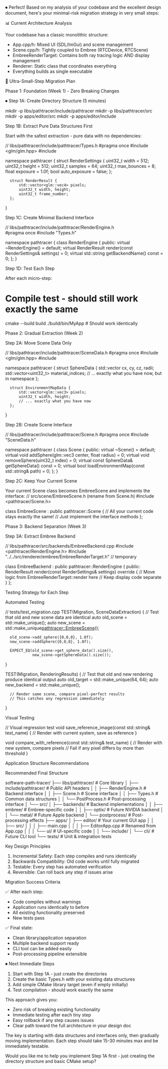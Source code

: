 ⏺ Perfect! Based on my analysis of your codebase and the excellent design document, here's your minimal-risk migration strategy
  in very small steps:

  📊 Current Architecture Analysis

  Your codebase has a classic monolithic structure:
  - App.cpp/h: Mixed UI (SDL/ImGui) and scene management
  - Scene.cpp/h: Tightly coupled to Embree (RTCDevice, RTCScene)
  - EmbreeRenderTarget: Contains both ray tracing logic AND display management
  - Renderer: Static class that coordinates everything
  - Everything builds as single executable

  🎯 Ultra-Small-Step Migration Plan

  Phase 1: Foundation (Week 1) - Zero Breaking Changes

⏺ Step 1A: Create Directory Structure (5 minutes)

  mkdir -p libs/pathtracer/include/pathtracer
  mkdir -p libs/pathtracer/src
  mkdir -p apps/editor/src
  mkdir -p apps/editor/include

  Step 1B: Extract Pure Data Structures First

  Start with the safest extraction - pure data with no dependencies:

  // libs/pathtracer/include/pathtracer/Types.h
  #pragma once
  #include <glm/glm.hpp>
  #include <vector>

  namespace pathtracer {
      struct RenderSettings {
          uint32_t width = 512;
          uint32_t height = 512;
          uint32_t samples = 64;
          uint32_t max_bounces = 8;
          float exposure = 1.0f;
          bool auto_exposure = false;
      };

      struct RenderResult {
          std::vector<glm::vec4> pixels;
          uint32_t width, height;
          uint32_t frame_number;
      };
  }

  Step 1C: Create Minimal Backend Interface

  // libs/pathtracer/include/pathtracer/RenderEngine.h  
  #pragma once
  #include "Types.h"

  namespace pathtracer {
      class RenderEngine {
      public:
          virtual ~RenderEngine() = default;
          virtual RenderResult render(const RenderSettings& settings) = 0;
          virtual std::string getBackendName() const = 0;
      };
  }

  Step 1D: Test Each Step

  After each micro-step:
  # Compile test - should still work exactly the same
  cmake --build build
  ./build/bin/MyApp  # Should work identically

  Phase 2: Gradual Extraction (Week 2)

  Step 2A: Move Scene Data Only

  // libs/pathtracer/include/pathtracer/SceneData.h
  #pragma once
  #include <glm/glm.hpp>
  #include <vector>

  namespace pathtracer {
      struct SphereData {
          std::vector<float> cx, cy, cz, radii;
          std::vector<uint32_t> material_indices;
          // ... exactly what you have now, but in namespace
      };

      struct EnvironmentMapData {
          std::vector<glm::vec3> pixels;
          uint32_t width, height;
          // ... exactly what you have now
      };
  }

  Step 2B: Create Scene Interface

  // libs/pathtracer/include/pathtracer/Scene.h
  #pragma once
  #include "SceneData.h"

  namespace pathtracer {
      class Scene {
      public:
          virtual ~Scene() = default;
          virtual void addSphere(glm::vec3 center, float radius) = 0;
          virtual void removeSphere(uint32_t index) = 0;
          virtual const SphereData& getSphereData() const = 0;
          virtual bool loadEnvironmentMap(const std::string& path) = 0;
      };
  }

  Step 2C: Keep Your Current Scene

  Your current Scene class becomes EmbreeScene and implements the interface:
  // src/scene/EmbreeScene.h (rename from Scene.h)
  #include <pathtracer/Scene.h>

  class EmbreeScene : public pathtracer::Scene {
      // All your current code stays exactly the same!
      // Just implement the interface methods
  };

  Phase 3: Backend Separation (Week 3)

  Step 3A: Extract Embree Backend

  // libs/pathtracer/src/backends/EmbreeBackend.cpp
  #include <pathtracer/RenderEngine.h>
  #include "../../src/renderer/embree/EmbreeRenderTarget.h" // temporary

  class EmbreeBackend : public pathtracer::RenderEngine {
  public:
      RenderResult render(const RenderSettings& settings) override {
          // Move logic from EmbreeRenderTarget::render here
          // Keep display code separate
      }
  };

  Testing Strategy for Each Step

  Automated Testing

  // tests/test_migration.cpp
  TEST(Migration, SceneDataExtraction) {
      // Test that old and new scene data are identical
      auto old_scene = std::make_unique<Scene>();
      auto new_scene = std::make_unique<pathtracer::EmbreeScene>();

      old_scene->add_sphere({0,0,0}, 1.0f);
      new_scene->addSphere({0,0,0}, 1.0f);

      EXPECT_EQ(old_scene->get_sphere_data().size(),
                new_scene->getSphereData().size());
  }

  TEST(Migration, RenderingResults) {
      // Test that old and new rendering produce identical output
      auto old_target = std::make_unique<EmbreeRenderTarget>(64, 64);
      auto new_backend = std::make_unique<EmbreeBackend>();

      // Render same scene, compare pixel-perfect results
      // This catches any regression immediately
  }

  Visual Testing

  // Visual regression test
  void save_reference_image(const std::string& test_name) {
      // Render with current system, save as reference
  }

  void compare_with_reference(const std::string& test_name) {
      // Render with new system, compare pixels
      // Fail if any pixel differs by more than threshold
  }

  Application Structure Recommendations

  Recommended Final Structure

  software-path-tracer/
  ├── libs/pathtracer/           # Core library
  │   ├── include/pathtracer/    # Public API headers
  │   │   ├── RenderEngine.h     # Backend interface
  │   │   ├── Scene.h           # Scene interface
  │   │   ├── Types.h           # Common data structures
  │   │   └── PostProcess.h     # Post-processing interface
  │   └── src/
  │       ├── backends/         # Backend implementations
  │       │   ├── embree/       # Embree-specific code
  │       │   ├── optix/        # Future NVIDIA backend
  │       │   └── metal/        # Future Apple backend
  │       └── postprocess/      # Post-processing effects
  ├── apps/
  │   ├── editor/              # Your current GUI app
  │   │   ├── src/
  │   │   │   ├── main.cpp
  │   │   │   ├── EditorApp.cpp  # Renamed from App.cpp
  │   │   │   └── ui/           # UI-specific code
  │   │   └── include/
  │   └── cli/                 # Future CLI tool
  └── tests/                   # Unit & integration tests

  Key Design Principles

  1. Incremental Safety: Each step compiles and runs identically
  2. Backwards Compatibility: Old code works until fully migrated
  3. Testable: Every step has automated verification
  4. Reversible: Can roll back any step if issues arise

  Migration Success Criteria

  ✅ After each step:
  - Code compiles without warnings
  - Application runs identically to before
  - All existing functionality preserved
  - New tests pass

  ✅ Final state:
  - Clean library/application separation
  - Multiple backend support ready
  - CLI tool can be added easily
  - Post-processing pipeline extensible

⏺ Next Immediate Steps

  1. Start with Step 1A - just create the directories
  2. Create the basic Types.h with your existing data structures
  3. Add simple CMake library target (even if empty initially)
  4. Test compilation - should work exactly the same

  This approach gives you:
  - Zero risk of breaking existing functionality
  - Immediate testing after each tiny step
  - Easy rollback if any step causes issues
  - Clear path toward the full architecture in your design doc

  The key is starting with data structures and interfaces only, then gradually moving implementation. Each step should take 15-30
   minutes max and be immediately testable.

  Would you like me to help you implement Step 1A first - just creating the directory structure and basic CMake setup?
